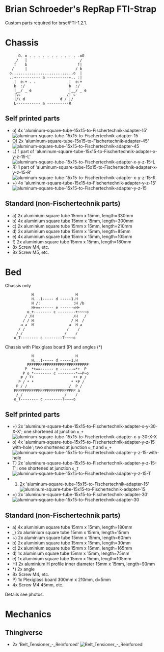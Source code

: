 
Brian Schroeder's RepRap FTI-Strap
==================================

Custom parts required for brsc/FTI-1.2.1.

# Chassis

          O. o . . . . . . . . . . . .oO
         /   |                        /
        f    b                       f|
       /     |                      / b
      o............................o  |
      ..+----------- a ----------+.. :|
        |  e:+ . .               |  e:+
        b  :/                    b  :/
        |__/ _ e                 |__/ _ e
        |\c                     /| c
        |/\ d                d / |/
        L----------- a ----------R

## Self printed parts
- o) 4x 'aluminum-square-tube-15x15-to-Fischertechnik-adapter-15' ![aluminum-square-tube-15x15-to-Fischertechnik-adapter-15](aluminum-square-tube-15x15-to-Fischertechnik-adapter-15.png)
- O) 2x 'aluminum-square-tube-15x15-to-Fischertechnik-adapter-45' ![aluminum-square-tube-15x15-to-Fischertechnik-adapter-45](aluminum-square-tube-15x15-to-Fischertechnik-adapter-45.png)
- L) 1 part of 'aluminum-square-tube-15x15-to-Fischertechnik-adapter-x-y-z-15-L' ![aluminum-square-tube-15x15-to-Fischertechnik-adapter-x-y-z-15-L](aluminum-square-tube-15x15-to-Fischertechnik-adapter-x-y-z-15-L.png)
- R) 1 part of 'aluminum-square-tube-15x15-to-Fischertechnik-adapter-x-y-z-15-R' ![aluminum-square-tube-15x15-to-Fischertechnik-adapter-x-y-z-15-R](aluminum-square-tube-15x15-to-Fischertechnik-adapter-x-y-z-15-R.png)
- +) 4x 'aluminum-square-tube-15x15-to-Fischertechnik-adapter-y-z-15' ![aluminum-square-tube-15x15-to-Fischertechnik-adapter-y-z-15](aluminum-square-tube-15x15-to-Fischertechnik-adapter-y-z-15.png)

## Standard (non-Fischertechnik parts)
- a) 2x aluminium square tube 15mm x 15mm, length=330mm
- b) 4x aluminium square tube 15mm x 15mm, length=300mm
- c) 2x aluminium square tube 15mm x 15mm, length=210mm
- d) 2x aluminium square tube 15mm x 15mm, length=85mm
- e) 4x aluminium square tube 15mm x 15mm, length=105mm
- f) 2x aluminium square tube 15mm x 15mm, length=180mm
- 8x Screw M4, etc.
- 8x Screw M5, etc.

# Bed

Chassis only

                H                   H
                H...1----- d -----1.H
                H /:               :H /b
                H+==------ e ------=H+
              o_+-------- c --------+~~~~o
             / /H                  /H   /
            / / H                 / H  /
           a a  H                a  H a
          / /                   /    /
         / /                   /    /
        o_T-------- c --------T~~~~o


Chassis with Plexiglass board (P) and angles (*)

                H                   H
                H...1----- d -----1.H
              PPPPPPPPPPPPPPPPPPPPPPPPPPPP
             P  *+==------ e ------=*+  P
            P o_*-------- c --------*~~P~o
           P / **                  ** P /
          P / * *                 * *P /
         P / /                   /  P /
        PPPPPPPPPPPPPPPPPPPPPPPPPPPP a
         / /                   /    /
        o_T-------- c --------T~~~~o

## Self printed parts
- +) 2x 'aluminum-square-tube-15x15-to-Fischertechnik-adapter-x-y-30-X-X'; one shortened at junction ```o_+``` ![aluminum-square-tube-15x15-to-Fischertechnik-adapter-x-y-30-X-X](aluminum-square-tube-15x15-to-Fischertechnik-adapter-x-y-30-X-X.png)
- o) 4x 'aluminum-square-tube-15x15-to-Fischertechnik-adapter-y-z-15-with-hole'; two shortened at junction ```o_T``` and ```o_+``` ![aluminum-square-tube-15x15-to-Fischertechnik-adapter-y-z-15-with-hole](aluminum-square-tube-15x15-to-Fischertechnik-adapter-y-z-15-with-hole.png)
- T) 2x 'aluminum-square-tube-15x15-to-Fischertechnik-adapter-y-z-15-T'; one shortened at junction ```o_T``` ![aluminum-square-tube-15x15-to-Fischertechnik-adapter-y-z-15-T](aluminum-square-tube-15x15-to-Fischertechnik-adapter-y-z-15-T.png)
- 1) 2x 'aluminum-square-tube-15x15-to-Fischertechnik-adapter-15' ![aluminum-square-tube-15x15-to-Fischertechnik-adapter-15](aluminum-square-tube-15x15-to-Fischertechnik-adapter-15.png)
- =) 2x 'aluminum-square-tube-15x15-to-Fischertechnik-adapter-30' ![aluminum-square-tube-15x15-to-Fischertechnik-adapter-30](aluminum-square-tube-15x15-to-Fischertechnik-adapter-30.png)

## Standard (non-Fischertechnik parts)
- a) 4x aluminium square tube 15mm x 15mm, length=180mm
- _) 2x aluminium square tube 15mm x 15mm, length=15mm
- ~) 2x aluminium square tube 15mm x 15mm, length=60mm
- b) 2x aluminium square tube 15mm x 15mm, length=30mm
- c) 2x aluminium square tube 15mm x 15mm, length=165mm
- d) 1x aluminium square tube 15mm x 15mm, length=75mm
- e) 1x aluminium square tube 15mm x 15mm, length=105mm
- H) 2x aluminium H profile inner diameter 15mm x 15mm, length=90mm
- *) 2x angle
- 8x Screw M4, etc.
- P) 1x Plexiglass board 300mm x 210mm, d=5mm
- 4x Screw M4 45mm, etc. 

Details see photos.

# Mechanics

## Thingiverse
- 2x 'Belt_Tensioner_-_Reinforced' ![Belt_Tensioner_-_Reinforced](thingiverse\Belt_Tensioner_-_Reinforced\images\9cd39fd8af52306f8839aff77a5b9034_preview_featured.jpg)
